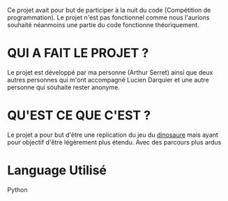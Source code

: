 Ce projet avait pour but de participer à la nuit du code (Compétition de programmation). Le projet n'est pas fonctionnel comme nous l'aurions souhaité néanmoins une partie du code fonctionne théoriquement.

QUI A FAIT LE PROJET ?
==================================================

Le projet est développé par ma personne (Arthur Serret) ainsi que deux autres personnes qui m'ont accompagné Lucien Darquier et une autre personne qui souhaite rester anonyme.

QU'EST CE QUE C'EST ?
==================================================

Le projet a pour but d'être une replication du jeu du [dinosaure](chrome://dyno) mais ayant pour objectif d'être légèrement plus étendu. Avec des parcours plus ardus

Language Utilisé
==================================================

Python

